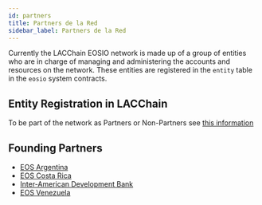 ```yaml
---
id: partners
title: Partners de la Red 
sidebar_label: Partners de la Red
---
```


Currently the LACChain EOSIO network is made up of a group of entities who are in charge of managing and administering the accounts and resources on the network. These entities are registered in the `entity` table in the `eosio` system contracts.

## Entity Registration in LACChain

To be part of the network as Partners or Non-Partners see [this information](./crear-cuenta-entidad)

## Founding Partners
- [EOS Argentina](https://www.eosargentina.io/)
- [EOS Costa Rica](https://es.eoscostarica.io/)
- [Inter-American Development Bank](https://www.iadb.org/en)
- [EOS Venezuela](https://eosvenezuela.io/)
